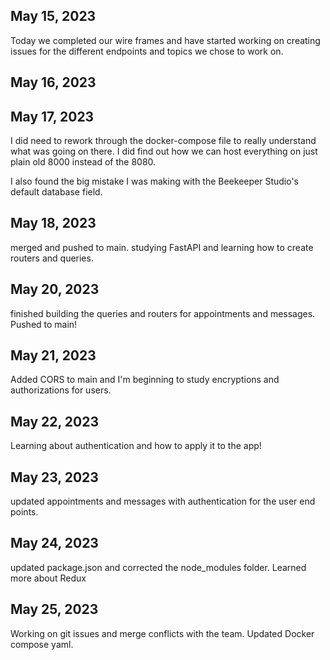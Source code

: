 ## May 15, 2023

Today we completed our wire frames and have started working on creating issues for the different endpoints and topics we chose to work on. 

## May 16, 2023


## May 17, 2023

I did need to rework through the docker-compose file to really understand what was going on there. I did find out how we can host everything on just plain old 8000 instead of the 8080. 

I also found the big mistake I was making with the Beekeeper Studio's default database field. 

## May 18, 2023

merged and pushed to main. studying FastAPI and learning how to create routers and queries. 

## May 20, 2023

finished building the queries and routers for appointments and messages. Pushed to main!

## May 21, 2023

Added CORS to main and I'm beginning to study encryptions and authorizations for users. 

## May 22, 2023

Learning about authentication and how to apply it to the app!

## May 23, 2023

updated appointments and messages with authentication for the user end points. 

## May 24, 2023

updated package.json and corrected the node_modules folder. Learned more about Redux

## May 25, 2023

Working on git issues and merge conflicts with the team. Updated Docker compose yaml. 
